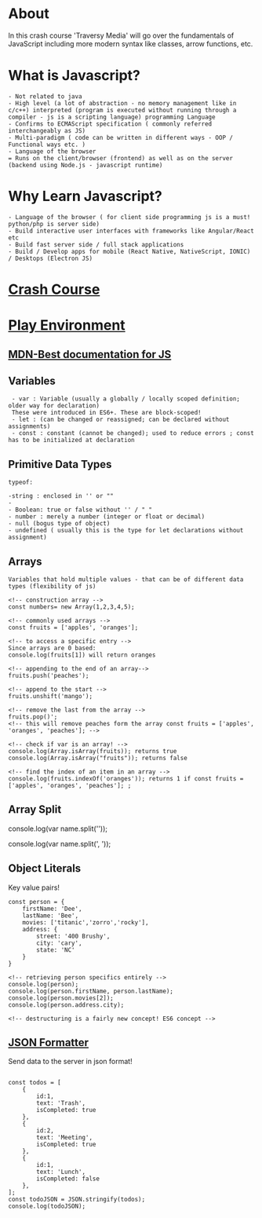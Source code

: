 # About
In this crash course 'Traversy Media' will go over the fundamentals of JavaScript including more modern syntax like classes, arrow functions, etc.

# What is Javascript?
```
- Not related to java
- High level (a lot of abstraction - no memory management like in c/c++) interpreted (program is executed without running through a compiler - js is a scripting language) programming Language
- Confirms to ECMAScript specification ( commonly referred interchangeably as JS)
- Multi-paradigm ( code can be written in different ways - OOP / Functional ways etc. )
- Language of the browser
= Runs on the client/browser (frontend) as well as on the server (backend using Node.js - javascript runtime)
```

# Why Learn Javascript?
```
- Language of the browser ( for client side programming js is a must! python/php is server side)
- Build interactive user interfaces with frameworks like Angular/React etc
- Build fast server side / full stack applications
- Build / Develop apps for mobile (React Native, NativeScript, IONIC) / Desktops (Electron JS)
```

# [Crash Course](https://youtu.be/hdI2bqOjy3c)

# [Play Environment](https://embed.plnkr.co/plunk/8ujYdL1BxZftGoS4Cf14)

## [MDN-Best documentation for JS](https://developer.mozilla.org/en-US/docs/Web/JavaScript)

## Variables
```
 - var : Variable (usually a globally / locally scoped definition; older way for declaration)
 These were introduced in ES6+. These are block-scoped! 
 - let : (can be changed or reassigned; can be declared without assignments)
 - const : constant (cannot be changed); used to reduce errors ; const has to be initialized at declaration
 ```

 ## Primitive Data Types
 ```
 typeof: 

-string : enclosed in '' or ""
 - 
- Boolean: true or false without '' / " "
- number : merely a number (integer or float or decimal)
- null (bogus type of object)
- undefined ( usually this is the type for let declarations without assignment)

```

## Arrays
```
Variables that hold multiple values - that can be of different data types (flexibility of js)

<!-- construction array -->
const numbers= new Array(1,2,3,4,5);

<!-- commonly used arrays -->
const fruits = ['apples', 'oranges'];

<!-- to access a specific entry -->
Since arrays are 0 based: 
console.log(fruits[1]) will return oranges

<!-- appending to the end of an array-->
fruits.push('peaches'); 

<!-- append to the start -->
fruits.unshift('mango');

<!-- remove the last from the array -->
fruits.pop()'; 
<!-- this will remove peaches form the array const fruits = ['apples', 'oranges', 'peaches']; -->

<!-- check if var is an array! -->
console.log(Array.isArray(fruits)); returns true
console.log(Array.isArray("fruits")); returns false

<!-- find the index of an item in an array -->
console.log(fruits.indexOf('oranges')); returns 1 if const fruits = ['apples', 'oranges', 'peaches']; ;
```


## Array Split
<!-- every letter in the word is split up -->
console.log(var name.split(''));
<!-- comma separated words -->
console.log(var name.split(', '));

## Object Literals

Key value pairs!

```
const person = {
    firstName: 'Dee',
    lastName: 'Bee',
    movies: ['titanic','zorro','rocky'],
    address: {
        street: '400 Brushy',
        city: 'cary',
        state: 'NC'
    }
}

<!-- retrieving person specifics entirely -->
console.log(person);
console.log(person.firstName, person.lastName);
console.log(person.movies[2]);
console.log(person.address.city);

<!-- destructuring is a fairly new concept! ES6 concept -->
```

## [JSON Formatter](https://jsonformatter.curiousconcept.com/) 
Send data to the server in json format!

```

const todos = [
    {
        id:1,
        text: 'Trash',
        isCompleted: true
    },
    {
        id:2,
        text: 'Meeting',
        isCompleted: true
    },
    {
        id:1,
        text: 'Lunch',
        isCompleted: false
    },
];
const todoJSON = JSON.stringify(todos);
console.log(todoJSON);
```
